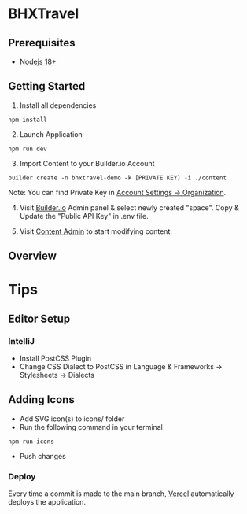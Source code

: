 # BHXTravel

## Prerequisites
- [Nodejs 18+](https://nodejs.org/en/download/)

## Getting Started
1. Install all dependencies
```
npm install
```

2. Launch Application
```
npm run dev
```

3. Import Content to your Builder.io Account
```
builder create -n bhxtravel-demo -k [PRIVATE KEY] -i ./content
```
Note: You can find Private Key in [Account Settings -> Organization](https://builder.io/account/organization).

4. Visit [Builder.io](https://builder.io/account/space) Admin panel & select newly created "space". Copy & Update the "Public API Key" in .env file.

5. Visit [Content Admin](https://builder.io/content) to start modifying content.

## Overview

# Tips
## Editor Setup

### IntelliJ
- Install PostCSS Plugin
- Change CSS Dialect to PostCSS in Language & Frameworks -> Stylesheets -> Dialects

## Adding Icons
- Add SVG icon(s) to icons/ folder
- Run the following command in your terminal
```
npm run icons
```
- Push changes

### Deploy
Every time a commit is made to the main branch, [Vercel](https://vercel.com/bhxtravel/bhxtravel) automatically deploys the application.
